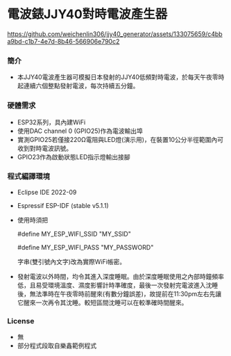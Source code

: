 # 電波錶JJY40對時電波產生器

https://github.com/weichenlin306/jjy40_generator/assets/133075659/c4bba9bd-c1b7-4e7d-8b46-566906e790c2

### 簡介
- 本JJY40電波產生器可模擬日本發射的JJY40低頻對時電波，於每天午夜零時起連續六個整點發射電波，每次持續五分鐘。

### 硬體需求
- ESP32系列，具內建WiFi
- 使用DAC channel 0 (GPIO25)作為電波輸出埠
- 實測GPIO25若僅接220Ω電阻與LED燈(演示用)，在裝置10公分半徑範圍內可收到對時電波訊號。
- GPIO23作為啟動狀態LED指示燈輸出接腳

### 程式編譯環境
- Eclipse IDE 2022-09
- Espressif ESP-IDF (stable v5.1.1)
- 使用時須把

    #define MY_ESP_WIFI_SSID "MY_SSID"

    #define MY_ESP_WIFI_PASS "MY_PASSWORD"

  字串(雙引號內文字)改為實際WiFi帳密。
- 發射電波以外時間，均令其進入深度睡眠。由於深度睡眠使用之內部時鐘頻率低，且易受環境溫度、濕度影響計時準確度，最後一次發射完電波進入沈睡後，無法準時在午夜零時前醒來(有數分鐘誤差)，故提前在11:30pm左右先讓它醒來一次再令其沈睡。較短區間沈睡可以在較準確時間醒來。

### License
- 無
- 部分程式段取自樂鑫範例程式
